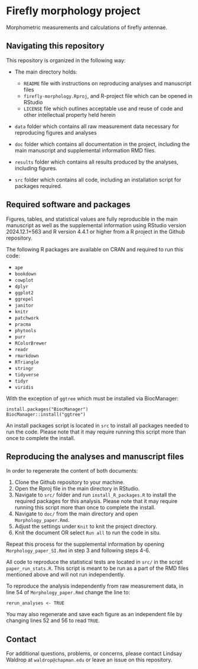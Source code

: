 # Firefly morphology project

Morphometric measurements and calculations of firefly antennae.


## Navigating this repository

This repository is organized in the following way: 

 - The main directory holds: 
    - `README` file with instructions on reproducing analyses and manuscript files
    - `firefly-morphology.Rproj`, and R-project file which can be opened in RStudio
    - `LICENSE` file which outlines acceptable use and reuse of code and other intellectual property held herein

- `data` folder which contains all raw measurement data necessary for reproducing figures and analyses
- `doc` folder which contains all documentation in the project, including the main manuscript and supplemental information RMD files. 
- `results` folder which contains all results produced by the analyses, including figures. 
- `src` folder which contains all code, including an installation script for packages required. 

## Required software and packages

Figures, tables, and statistical values are fully reproducible in the main manuscript as well as the supplemental information using RStudio version 2024.12.1+563 and R version 4.4.1 or higher from a R project in the Github repository. 

The following R packages are available on CRAN and required to run this code: 

 - `ape`
 - `bookdown`
 - `cowplot`
 - `dplyr`
 - `ggplot2`
 - `ggrepel`
 - `janitor`
 - `knitr`
 - `patchwork`
 - `pracma`
 - `phytools`
 - `purr`
 - `RColorBrewer`
 - `readr`
 - `rmarkdown`
 - `RTriangle`
 - `stringr`
 - `tidyverse`
 - `tidyr`
 - `viridis`
 
With the exception of `ggtree` which must be installed via BiocManager: 

```
install.packages("BiocManager")
BiocManager::install("ggtree")
```

An install packages script is located in `src` to install all packages needed to run the code. Please note that it may require running this script more than once to complete the install. 


## Reproducing the analyses and manuscript files

In order to regenerate the content of both documents:  

 1. Clone the Github repository to your machine. 
 2. Open the Rproj file in the main directory in RStudio. 
 3. Navigate to `src/` folder and run `install_R_packages.R` to install the required packages for this analysis. Please note that it may require running this script more than once to complete the install. 
 4. Navigate to `doc/` from the main directory and open `Morphology_paper.Rmd`. 
 5. Adjust the settings under `Knit` to knit the project directory. 
 6. Knit the document OR select `Run all` to run the code in situ. 
 
Repeat this process for the supplemental information by opening `Morphology_paper_SI.Rmd` in step 3 and following steps 4-6. 

All code to reproduce the statistical tests are located in `src/` in the script `paper_run_stats.R`. This script is meant to be run as a part of the RMD files mentioned above and will not run independently. 

To reproduce the analysis independently from raw measurement data, in line 54 of `Morphology_paper.Rmd` change the line to: 

`rerun_analyses <- TRUE`

You may also regenerate and save each figure as an independent file by changing lines 52 and 56 to read `TRUE`.

## Contact

For additional questions, problems, or concerns, please contact Lindsay Waldrop at `waldrop@chapman.edu` or leave an issue on this repository. 

